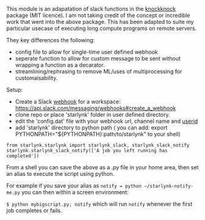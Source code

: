 This module is an adapatation of slack functions in the [knockknock](https://github.com/huggingface/knockknock) package (MIT licence).
I am not taking credit of the concept or incredible work that went into the above package.
This has been adapted to suite my particular usecase of executing long compute programs on remote servers.

They key differences the following:
- config file to allow for single-time user defined webhook
- seperate function to allow for custom message to be sent without wrapping a function as a decarator.
- streamlining/rephrasing to remove ML/uses of multiprocessing for customaisability.

Setup:
- Create a Slack [webhook](https://api.slack.com/messaging/webhooks#create_a_webhook) for a workspace: https://api.slack.com/messaging/webhooks#create_a_webhook
- clone repo or place 'starlynk' folder in user defined directory.
- edit the 'config.dat' file with your webhook url, channel name and [userid](https://www.workast.com/help/article/how-to-find-a-slack-user-id/)
- add 'starlynk' directory to python path ( you can add: export PYTHONPATH="${PYTHONPATH}:path/to/starlynk" to your shell)

`from starlynk.starlynk import starlynk_slack, starlynk_slack_notify`
`starlynk.starlynk_slack_notify(['A job you left running has completed'])`

From a shell you can save the above as a .py file in your home area, then set an alias to execute the script using python.

For example if you save your alias as `notify = python ~/starlynk-notify-me.py` you can then within a screen environment:

`$ python mybigscript.py; notify` which will run `notify` whenever the first job completes or fails.